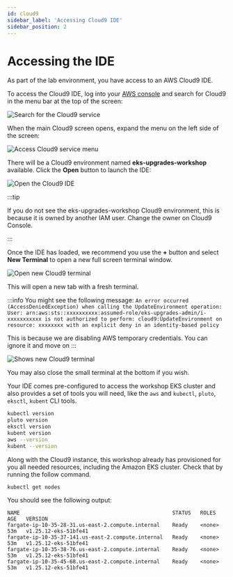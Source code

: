 ```yaml
---
id: cloud9
sidebar_label: 'Accessing Cloud9 IDE'
sidebar_position: 2
---
```


# Accessing the IDE

As part of the lab environment, you have access to an AWS Cloud9 IDE.

To access the Cloud9 IDE, log into your [AWS console](https://console.aws.amazon.com/) and search for Cloud9 in the menu bar at the top of the screen:

![Search for the Cloud9 service](./assets/search.png)

When the main Cloud9 screen opens, expand the menu on the left side of the screen:

![Access Cloud9 service menu](./assets/menu.png)

There will be a Cloud9 environment named **eks-upgrades-workshop** available. Click the **Open** button to launch the IDE:

![Open the Cloud9 IDE](./assets/environment.png)

:::tip

If you do not see the eks-upgrades-workshop Cloud9 environment, this is because it is owned by another IAM user. Change the owner on Cloud9 Console.

:::

Once the IDE has loaded, we recommend you use the **+** button and select **New Terminal** to open a new full screen terminal window.

![Open new Cloud9 terminal](./assets/terminal-open.png)

This will open a new tab with a fresh terminal.

:::info
You might see the following message: `An error occurred (AccessDeniedException) when calling the UpdateEnvironment operation: User: arn:aws:sts::xxxxxxxxxx:assumed-role/eks-upgrades-admin/i-xxxxxxxxxxx is not authorized to perform: cloud9:UpdateEnvironment on resource: xxxxxxxx with an explicit deny in an identity-based policy`

This is because we are disabling AWS temporary credentials. You can ignore it and move on
:::

![Shows new Cloud9 terminal](./assets/terminal.png)

You may also close the small terminal at the bottom if you wish.

Your IDE comes pre-configured to access the workshop EKS cluster and also provides a set of tools you will need, like the `aws` and `kubectl`, `pluto`, `eksctl`, `kubent` CLI tools.

```bash
kubectl version
pluto version
eksctl version
kubent version
aws --version
kubent --version
```

Along with the Cloud9 instance, this workshop already has provisioned for you all needed resources, including the Amazon EKS cluster. Check that by running the follow command.

```
kubectl get nodes
```

You should see the following output:

```output
NAME                                                 STATUS   ROLES    AGE   VERSION
fargate-ip-10-35-28-31.us-east-2.compute.internal    Ready    <none>   53m   v1.25.12-eks-51bfe41
fargate-ip-10-35-37-141.us-east-2.compute.internal   Ready    <none>   53m   v1.25.12-eks-51bfe41
fargate-ip-10-35-38-76.us-east-2.compute.internal    Ready    <none>   53m   v1.25.12-eks-51bfe41
fargate-ip-10-35-45-68.us-east-2.compute.internal    Ready    <none>   53m   v1.25.12-eks-51bfe41
```

<!-- For example, run the following command to get details about your EKS cluster: -->


<!-- TBD: Provision cluster -->
<!-- ```bash
$ aws eks describe-cluster --name $EKS_CLUSTER_NAME
{
    "cluster": {
        "name": "eks-upgrades-workshop",
        "arn": "arn:aws:eks:us-west-2:1234567890:cluster/eks-upgrades-workshop",
        "createdAt": 1662084731.367,
        "endpoint": "https://7C18D86993E776387BB6C040FBA9D359.sk1.us-west-2.eks.amazonaws.com",
[...]
}
```

You can also check that you can connect to your EKS cluster like so:

```bash
$ kubectl get nodes
NAME                                         STATUS   ROLES    AGE     VERSION
ip-10-42-10-176.us-west-2.compute.internal   Ready    <none>   18h     v1.23.9-eks-ba74326
ip-10-42-10-56.us-west-2.compute.internal    Ready    <none>   18h     v1.23.9-eks-ba74326
ip-10-42-11-123.us-west-2.compute.internal   Ready    <none>   18h     v1.23.9-eks-ba74326
``` -->
